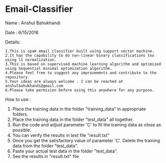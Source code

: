 # Email-Classifier
Name : Anshul Bahukhandi

Date : 6/15/2016

Details: 

	1.This is spam email classifier built using support vector machine.
	2.It has the capability to do non-linear binary classifications too using l1 normalization.
	3.This is based on supervised machine learning algorithm and optimized using Sequential minimal optimization algorithm.
	4.Please feel free to suggest any improvements and contribute to the repository.
	5.Your ideas are always welcome . I can be reached at anshulbahukhandi@gmail.com
	6.Please take permision before using this anywhere for any purpose.

How to use : 

1. Place the training data in the folder "training_data" in appropriate folders.
2. Place the training data in the folder "test_data" all together.
3. Run the code and adjust parameter 'C' to fit the training data as close as possible.
4. You can verify the results in text file "result.txt"
5. Once you get the satisfactory value of parameter 'C'. Delete the training data from the folder "test_data".
6. Paste your actual test data in the folder "test_data".
7. See the results in "result.txt" file 
